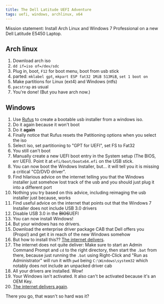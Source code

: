 ```yaml
---
title: The Dell Latitude UEFI Adventure
tags: uefi, windows, archlinux, x64
---
```


Mission statement: Install Arch Linux and Windows 7 Professional on a new Dell Latitude E5450 Laptop.

## Arch linux

1. Download arch iso
2. `dd if=iso of=/dev/sdc`
3. Plug in, boot, `F12` for boot menu, boot from usb stick
4. parted: `mklabel gpt`, `mkpart ESP fat32 1MiB 513MiB`, `set 1 boot on`
5. Make partitions for Linux (ext4) and Windows (ntfs)
6. `pacstrap` as usual
7. You're done! (But you have arch now.)

## Windows

1. Use [Rufus](https://rufus.akeo.ie/) to create a bootable usb installer from a windows iso.
2. Do it again because it won't boot
3. Do it **again**
4. Finally notice that Rufus resets the Patitioning options when you select the iso
5. Select iso, set partitioning to "GPT for UEFI", set FS to Fat32
6. You still can't boot
7. Manually create a new UEFI boot entry in the System setup (The BIOS, err UEFI). Point it at `efi/boot/bootx64.efi` on the USB stick.
8. You can now boot the Windows Installer, but... it will tell you it is missing a critical "CD/DVD driver".
9. Find hilarious advice on the internet telling you that the Windows installer just somehow lost track of the usb and you should just plug it into a different port
10. Nothing you try based on this advice, including reimaging the usb installer just because, works
11. Find useful advice on the internet that points out that the Windows 7 Installer does not include USB 3.0 drivers
12. Disable USB 3.0 in the ~~BIOS~~UEFI
13. You can now install Windows!
14. But your windows has no drivers.
15. Download the enterprise driver package CAB that Dell offers you (Props!) and get it in reach of the new Windows somehow
16. But how to install this?? [The internet delivers](http://en.community.dell.com/techcenter/enterprise-client/f/4448/t/19528289).
17. The internet does not quite deliver: Make sure to start an Admin Command Prompt and `cd` to the right directory, then start the `.bat` from there, because just running the `.bat` using Right-Click and "Run as Administrator" will run it with `pwd` being `C:\Windows\system32` which notably does not include an unpacked driver cab
18. All your drivers are installed. Wow!
19. Your Windows isn't activated. It also can't be activated because it's an OEM Key.
20. [The internet delivers again](http://dellwindowsreinstallationguide.com/the-activation-backup-and-recovery-program-windows-vista-7-version/).

There you go, that wasn't so hard was it?
